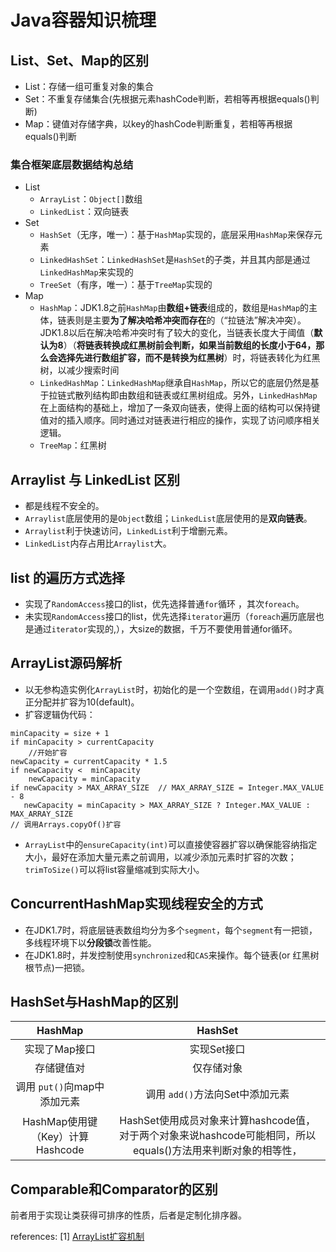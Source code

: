 # Java容器知识梳理

## List、Set、Map的区别

- List：存储一组可重复对象的集合
- Set：不重复存储集合(先根据元素hashCode判断，若相等再根据equals()判断)
- Map：键值对存储字典，以key的hashCode判断重复，若相等再根据equals()判断

### 集合框架底层数据结构总结

- List
    - `ArrayList`：`Object[]`数组
    - `LinkedList`：双向链表
- Set
    - `HashSet`（无序，唯一）：基于`HashMap`实现的，底层采用`HashMap`来保存元素
    - `LinkedHashSet`：`LinkedHashSet`是`HashSet`的子类，并且其内部是通过`LinkedHashMap`来实现的
    - `TreeSet`（有序，唯一）：基于`TreeMap`实现的
- Map
    - `HashMap`：JDK1.8之前`HashMap`由**数组+链表**组成的，数组是`HashMap`的主体，链表则是主要**为了解决哈希冲突而存在**的（“拉链法”解决冲突）。JDK1.8以后在解决哈希冲突时有了较大的变化，当链表长度大于阈值（**默认为8**）（**将链表转换成红黑树前会判断，如果当前数组的长度小于64，那么会选择先进行数组扩容，而不是转换为红黑树**）时，将链表转化为红黑树，以减少搜索时间
    - `LinkedHashMap`：`LinkedHashMap`继承自`HashMap`，所以它的底层仍然是基于拉链式散列结构即由数组和链表或红黑树组成。另外，`LinkedHashMap`在上面结构的基础上，增加了一条双向链表，使得上面的结构可以保持键值对的插入顺序。同时通过对链表进行相应的操作，实现了访问顺序相关逻辑。
    - `TreeMap`：红黑树

## Arraylist 与 LinkedList 区别

- 都是线程不安全的。
- `Arraylist`底层使用的是`Object`数组；`LinkedList`底层使用的是**双向链表**。
- `Arraylist`利于快速访问，`LinkedList`利于增删元素。
- `LinkedList`内存占用比`Arraylist`大。

## list 的遍历方式选择

- 实现了`RandomAccess`接口的list，优先选择普通`for`循环 ，其次`foreach`。
- 未实现`RandomAccess`接口的list，优先选择`iterator`遍历（`foreach`遍历底层也是通过`iterator`实现的,），大size的数据，千万不要使用普通for循环。

## ArrayList源码解析

- 以无参构造实例化`ArrayList`时，初始化的是一个空数组，在调用`add()`时才真正分配并扩容为10(default)。
- 扩容逻辑伪代码：
```
minCapacity = size + 1
if minCapacity > currentCapacity
    //开始扩容
newCapacity = currentCapacity * 1.5
if newCapacity <  minCapacity
    newCapacity = minCapacity
if newCapacity > MAX_ARRAY_SIZE  // MAX_ARRAY_SIZE = Integer.MAX_VALUE - 8
   newCapacity = minCapacity > MAX_ARRAY_SIZE ? Integer.MAX_VALUE : MAX_ARRAY_SIZE
// 调用Arrays.copyOf()扩容
```
- `ArrayList`中的`ensureCapacity(int)`可以直接使容器扩容以确保能容纳指定大小，最好在添加大量元素之前调用，以减少添加元素时扩容的次数；`trimToSize()`可以将list容量缩减到实际大小。

## ConcurrentHashMap实现线程安全的方式

- 在JDK1.7时，将底层链表数组均分为多个`segment`，每个`segment`有一把锁，多线程环境下以**分段锁**改善性能。
- 在JDK1.8时，并发控制使用`synchronized`和`CAS`来操作。每个链表(or 红黑树根节点)一把锁。

## HashSet与HashMap的区别

   |             HashMap              |                           HashSet                            |
   | :------------------------------: | :----------------------------------------------------------: |
   |          实现了Map接口           |                         实现Set接口                          |
   |            存储键值对            |                          仅存储对象                          |
   |   调用 `put()`向map中添加元素    |               调用 `add()`方法向Set中添加元素                |
   | HashMap使用键（Key）计算Hashcode | HashSet使用成员对象来计算hashcode值，对于两个对象来说hashcode可能相同，所以equals()方法用来判断对象的相等性， |

## Comparable和Comparator的区别
前者用于实现让类获得可排序的性质，后者是定制化排序器。

references:
[1] [ArrayList扩容机制](https://github.com/Snailclimb/JavaGuide/blob/master/docs/java/collection/ArrayList-Grow.md)